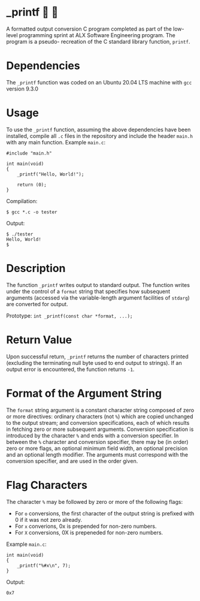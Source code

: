 # _printf :memo: :pencil:

A formatted output conversion C program completed as part of the low-level programming sprint at ALX Software Engineering program. The program is a pseudo- recreation of the C standard library function, `printf`.

# Dependencies

The `_printf` function was coded on an Ubuntu 20.04 LTS machine with `gcc` version 9.3.0

# Usage

To use the `_printf` function, assuming the above dependencies have been installed, compile all `.c` files in the repository and include the header `main.h` with any main function.
Example `main.c`:
```
#include "main.h"

int main(void)
{
    _printf("Hello, World!");

    return (0);
}
```

Compilation:

```
$ gcc *.c -o tester
```
Output:

```
$ ./tester
Hello, World!
$
```

# Description

The function `_printf` writes output to standard output. The function writes under the control of a `format` string that specifies how subsequent arguments (accessed via the variable-length argument facilities of `stdarg`) are converted for output.

Prototype: `int _printf(const char *format, ...);`

# Return Value

Upon successful return, `_printf` returns the number of characters printed (excluding the terminating null byte used to end output to strings). If an output error is encountered, the function returns `-1`.

# Format of the Argument String

The `format` string argument is a constant character string composed of zero or more directives: ordinary characters (not `%`) which are copied unchanged to the output stream; and conversion specifications, each of which results in fetching zero or more subsequent arguments. Conversion specification is introduced by the character `%` and ends with a conversion specifier. In between the `%` character and conversion specifier, there may be (in order) zero or more flags, an optional minimum field width, an optional precision and an optional length modifier. The arguments must correspond with the conversion specifier, and are used in the order given.

# Flag Characters

The character `%` may be followed by zero or more of the following flags:

- For `o` conversions, the first character of the output string is prefixed with 0 if it was not zero already.
- For `x` converions, 0x is prepended for non-zero numbers.
- For `X` conversions, 0X is prepeneded for non-zero numbers.

Example `main.c`:

```
int main(void)
{
    _printf("%#x\n", 7);
}
```

Output:
```
0x7
```
